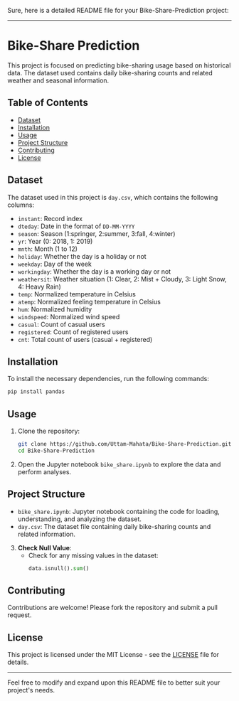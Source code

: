 Sure, here is a detailed README file for your Bike-Share-Prediction project:

---

# Bike-Share Prediction

This project is focused on predicting bike-sharing usage based on historical data. The dataset used contains daily bike-sharing counts and related weather and seasonal information.

## Table of Contents
- [Dataset](#dataset)
- [Installation](#installation)
- [Usage](#usage)
- [Project Structure](#project-structure)
- [Contributing](#contributing)
- [License](#license)

## Dataset

The dataset used in this project is `day.csv`, which contains the following columns:

- `instant`: Record index
- `dteday`: Date in the format of `DD-MM-YYYY`
- `season`: Season (1:springer, 2:summer, 3:fall, 4:winter)
- `yr`: Year (0: 2018, 1: 2019)
- `mnth`: Month (1 to 12)
- `holiday`: Whether the day is a holiday or not
- `weekday`: Day of the week
- `workingday`: Whether the day is a working day or not
- `weathersit`: Weather situation (1: Clear, 2: Mist + Cloudy, 3: Light Snow, 4: Heavy Rain)
- `temp`: Normalized temperature in Celsius
- `atemp`: Normalized feeling temperature in Celsius
- `hum`: Normalized humidity
- `windspeed`: Normalized wind speed
- `casual`: Count of casual users
- `registered`: Count of registered users
- `cnt`: Total count of users (casual + registered)

## Installation

To install the necessary dependencies, run the following commands:

```bash
pip install pandas
```

## Usage

1. Clone the repository:
    ```bash
    git clone https://github.com/Uttam-Mahata/Bike-Share-Prediction.git
    cd Bike-Share-Prediction
    ```

2. Open the Jupyter notebook `bike_share.ipynb` to explore the data and perform analyses.

## Project Structure

- `bike_share.ipynb`: Jupyter notebook containing the code for loading, understanding, and analyzing the dataset.
- `day.csv`: The dataset file containing daily bike-sharing counts and related information.



3. **Check Null Value**:
    - Check for any missing values in the dataset:
        ```python
        data.isnull().sum()
        ```

## Contributing

Contributions are welcome! Please fork the repository and submit a pull request.

## License

This project is licensed under the MIT License - see the [LICENSE](LICENSE) file for details.

---

Feel free to modify and expand upon this README file to better suit your project's needs.
